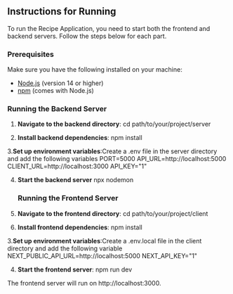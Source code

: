 ## Instructions for Running

To run the Recipe Application, you need to start both the frontend and backend servers. Follow the steps below for each part.

### Prerequisites

Make sure you have the following installed on your machine:

- [Node.js](https://nodejs.org/) (version 14 or higher)
- [npm](https://www.npmjs.com/) (comes with Node.js)

### Running the Backend Server

1. **Navigate to the backend directory**:
     cd path/to/your/project/server
   
2. **Install backend dependencies**:
    npm install

3.**Set up environment variables**:Create a .env file in the server directory and add the following variables
    PORT=5000
    API_URL=http://localhost:5000
    CLIENT_URL=http://localhost:3000
    API_KEY="1"

4. **Start the backend server**
    npx nodemon

   ### Running the Frontend Server
   
1. **Navigate to the frontend directory**:
    cd path/to/your/project/client
   
3. **Install frontend dependencies**:
    npm install

3.**Set up environment variables**:Create a .env.local file in the client directory and add the following variable
   NEXT_PUBLIC_API_URL=http://localhost:5000
    NEXT_API_KEY="1"

4. **Start the frontend server**:
    npm run dev
   
The frontend server will run on http://localhost:3000.
